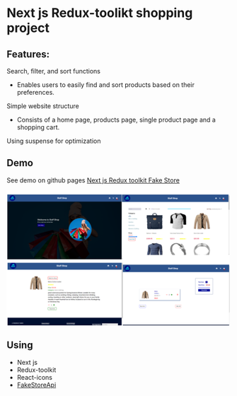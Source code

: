 # Next js Redux-toolikt shopping project
## Features:
Search, filter, and sort functions
- Enables users to easily find and sort products based on their preferences.

Simple website structure
- Consists of a home page, products page, single product page and a shopping cart.

Using suspense for optimization

## Demo
See demo on github pages
[Next js Redux toolkit Fake Store](https://kamalheydari.github.io/react-redux-fake-store/)

![demo](demo.png)

## Using

- Next js
- Redux-toolkit
- React-icons
- [FakeStoreApi](https://fakestoreapi.com/)
